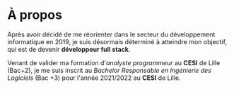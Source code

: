 # À propos
Après avoir décidé de me réorienter dans le secteur du développement informatique en 2019, je suis désormais déterminé à atteindre mon objectif, qui est de devenir __développeur full stack__.

Venant de valider ma formation d'*analyste programmeur* au __CESI__ de Lille (Bac+2), je me suis inscrit au *Bachelor Responsable en Ingénierie des Logiciels* (Bac +3) pour l'année 2021/2022 au __CESI__ de Lille.

